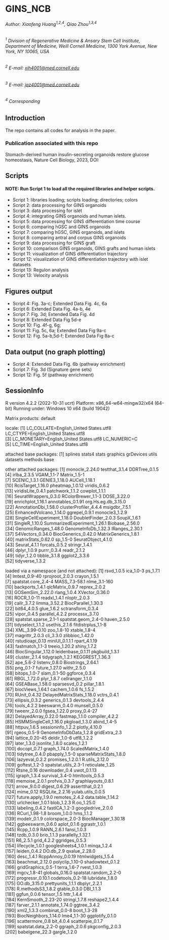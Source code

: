 # GINS_NCB

###### Author: Xiaofeng Huang<sup>1,2,4</sup>, Qiao Zhou<sup>1,3,4</sup>
###### <sup>1</sup> Division of Regenerative Medicine & Ansary Stem Cell Institute, Department of Medicine, Weill Cornell Medicine, 1300 York Avenue, New York, NY 10065, USA 
###### <sup>2</sup> E-mail: xih4001@med.cornell.edu
###### <sup>3</sup> E-mail: jqz4001@med.cornell.edu 
###### <sup>4</sup> Corresponding

## Introduction
The repo contains all codes for analysis in the paper.

### Publication associated with this repo
Stomach-derived human insulin-secreting organoids restore glucose homeostasis, Nature Cell Biology, 2023, DOI:

## Scripts
#### NOTE: Run Script 1 to load all the required libraries and helper scripts.
* Script 1: libraries loading; scripts loading; directories; colors
* Script 2: data processing for GINS organoids
* Script 3: data processing for islet
* Script 4: integrating GINS organoids and human islets.
* Script 5: data processing for GINS differentiation time course
* Script 6: comparing hGSC and GINS organoids
* Script 7: comparing hGSC, GINS organoids, and islets
* Script 8: comparing antral and corpus GINS organoids
* Script 9: data processing for GINS graft
* Script 10: comparison GINS organoids, GINS grafts and human islets
* Script 11: visualization of GINS differentiation trajectory
* Script 12: visualization of GINS differentiation trajectory with islet datasets
* Script 13: Regulon analysis
* Script 13: Velocity analysis

## Figures output
* Script 4: Fig. 3a-c; Extended Data Fig. 4c, 6a
* Script 6: Extended Data Fig. 4a-b, 4e 
* Script 7: Fig. 3d; Extended Data Fig. 4d
* Script 8: Extended Data Fig 5d-e
* Script 10: Fig. 4f-g, 6g; 
* Script 11: Fig. 5c, 6a; Extended Data Fig 9a-c
* Script 12: Fig. 5a-b,5d-f; Extended Data Fig 8a-c

## Data output (no graph plotting)
* Script 4: Extended Data Fig. 6b (pathway enrichment)
* Script 7: Fig. 3d (Signature gene sets)
* Script 12: Fig. 5f (pathway enrichment)

## SessionInfo 
R version 4.2.2 (2022-10-31 ucrt)
Platform: x86_64-w64-mingw32/x64 (64-bit)
Running under: Windows 10 x64 (build 19042)

Matrix products: default

locale:
[1] LC_COLLATE=English_United States.utf8  LC_CTYPE=English_United States.utf8   
[3] LC_MONETARY=English_United States.utf8 LC_NUMERIC=C                          
[5] LC_TIME=English_United States.utf8    

attached base packages:
[1] splines   stats4    stats     graphics  grDevices utils     datasets  methods   base     

other attached packages:
 [1] monocle_2.24.0              testthat_3.1.4              DDRTree_0.1.5              
 [4] irlba_2.3.5                 VGAM_1.1-7                  Matrix_1.5-1               
 [7] SCENIC_1.3.1                GENIE3_1.18.0               AUCell_1.18.1              
[10] RcisTarget_1.16.0           pheatmap_1.0.12             viridis_0.6.2              
[13] viridisLite_0.4.1           patchwork_1.1.2             cowplot_1.1.1              
[16] SeuratWrappers_0.3.0        RColorBrewer_1.1-3          DOSE_3.22.0                
[19] enrichplot_1.16.1           annotables_0.1.91           org.Hs.eg.db_3.15.0        
[22] AnnotationDbi_1.58.0        clusterProfiler_4.4.4       msigdbr_7.5.1              
[25] EnhancedVolcano_1.14.0      ggrepel_0.9.1               monocle3_1.2.9             
[28] SingleCellExperiment_1.18.0 DoubletFinder_2.0.3         SoupX_1.6.1                
[31] SingleR_1.10.0              SummarizedExperiment_1.26.1 Biobase_2.56.0             
[34] GenomicRanges_1.48.0        GenomeInfoDb_1.32.3         IRanges_2.30.1             
[37] S4Vectors_0.34.0            BiocGenerics_0.42.0         MatrixGenerics_1.8.1       
[40] matrixStats_0.62.0          sp_1.5-0                    SeuratObject_4.1.0         
[43] Seurat_4.1.1                forcats_0.5.2               stringr_1.4.1              
[46] dplyr_1.0.9                 purrr_0.3.4                 readr_2.1.2                
[49] tidyr_1.2.0                 tibble_3.1.8                ggplot2_3.3.6              
[52] tidyverse_1.3.2            

loaded via a namespace (and not attached):
  [1] rsvd_1.0.5                ica_1.0-3                 ps_1.7.1                 
  [4] lmtest_0.9-40             rprojroot_2.0.3           crayon_1.5.1             
  [7] spatstat.core_2.4-4       MASS_7.3-58.1             nlme_3.1-160             
 [10] backports_1.4.1           qlcMatrix_0.9.7           reprex_2.0.2             
 [13] GOSemSim_2.22.0           rlang_1.0.4               XVector_0.36.0           
 [16] ROCR_1.0-11               readxl_1.4.1              nloptr_2.0.3             
 [19] callr_3.7.2               limma_3.52.2              BiocParallel_1.30.3      
 [22] bit64_4.0.5               glue_1.6.2                sctransform_0.3.4        
 [25] vipor_0.4.5               parallel_4.2.2            processx_3.7.0           
 [28] spatstat.sparse_2.1-1     spatstat.geom_2.4-0       haven_2.5.0              
 [31] tidyselect_1.1.2          usethis_2.1.6             fitdistrplus_1.1-8       
 [34] XML_3.99-0.10             zoo_1.8-10                xtable_1.8-4             
 [37] magrittr_2.0.3            cli_3.3.0                 zlibbioc_1.42.0          
 [40] rstudioapi_0.13           miniUI_0.1.1.1            rpart_4.1.19             
 [43] fastmatch_1.1-3           treeio_1.20.2             shiny_1.7.2              
 [46] BiocSingular_1.12.0       leidenbase_0.1.11         pkgbuild_1.3.1           
 [49] cluster_2.1.4             tidygraph_1.2.1           KEGGREST_1.36.3          
 [52] ape_5.6-2                 listenv_0.8.0             Biostrings_2.64.1        
 [55] png_0.1-7                 future_1.27.0             withr_2.5.0              
 [58] bitops_1.0-7              slam_0.1-50               ggforce_0.3.4            
 [61] RBGL_1.72.0               plyr_1.8.7                cellranger_1.1.0         
 [64] GSEABase_1.58.0           sparsesvd_0.2             pillar_1.8.1             
 [67] biocViews_1.64.1          cachem_1.0.6              fs_1.5.2                 
 [70] RUnit_0.4.32              DelayedMatrixStats_1.18.0 vctrs_0.4.1              
 [73] ellipsis_0.3.2            generics_0.1.3            devtools_2.4.4           
 [76] tools_4.2.2               beeswarm_0.4.0            munsell_0.5.0            
 [79] tweenr_2.0.0              fgsea_1.22.0              proxy_0.4-27             
 [82] DelayedArray_0.22.0       fastmap_1.1.0             compiler_4.2.2           
 [85] HSMMSingleCell_1.16.0     pkgload_1.3.0             abind_1.4-5              
 [88] httpuv_1.6.5              sessioninfo_1.2.2         plotly_4.10.0            
 [91] rgeos_0.5-9               GenomeInfoDbData_1.2.8    gridExtra_2.3            
 [94] lattice_0.20-45           deldir_1.0-6              utf8_1.2.2               
 [97] later_1.3.0               jsonlite_1.8.0            scales_1.2.1             
[100] docopt_0.7.1              graph_1.74.0              ScaledMatrix_1.4.0       
[103] tidytree_0.4.0            pbapply_1.5-0             sparseMatrixStats_1.8.0  
[106] lazyeval_0.2.2            promises_1.2.0.1          R.utils_2.12.0           
[109] goftest_1.2-3             spatstat.utils_2.3-1      reticulate_1.25          
[112] Rtsne_0.16                downloader_0.4            uwot_0.1.13              
[115] igraph_1.3.4              survival_3.4-0            htmltools_0.5.3          
[118] memoise_2.0.1             profvis_0.3.7             graphlayouts_0.8.1       
[121] arrow_9.0.0               digest_0.6.29             assertthat_0.2.1         
[124] mime_0.12                 RSQLite_2.2.16            yulab.utils_0.0.5        
[127] future.apply_1.9.0        remotes_2.4.2             data.table_1.14.2        
[130] urlchecker_1.0.1          blob_1.2.3                R.oo_1.25.0              
[133] labeling_0.4.2            fastICA_1.2-3             googledrive_2.0.0        
[136] RCurl_1.98-1.8            broom_1.0.0               hms_1.1.2                
[139] modelr_0.1.9              colorspace_2.0-3          BiocManager_1.30.18      
[142] ggbeeswarm_0.6.0          aplot_0.1.6               ggrastr_1.0.1            
[145] Rcpp_1.0.9                RANN_2.6.1                fansi_1.0.3              
[148] tzdb_0.3.0                brio_1.1.3                parallelly_1.32.1        
[151] R6_2.5.1                  grid_4.2.2                ggridges_0.5.3           
[154] lifecycle_1.0.1           googlesheets4_1.0.1       minqa_1.2.4              
[157] leiden_0.4.2              DO.db_2.9                 qvalue_2.28.0            
[160] desc_1.4.1                RcppAnnoy_0.0.19          htmlwidgets_1.5.4        
[163] beachmat_2.12.0           polyclip_1.10-0           shadowtext_0.1.2         
[166] gridGraphics_0.5-1        terra_1.6-7               rvest_1.0.3              
[169] mgcv_1.8-41               globals_0.16.0            spatstat.random_2.2-0    
[172] progressr_0.10.1          codetools_0.2-18          lubridate_1.8.0          
[175] GO.db_3.15.0              prettyunits_1.1.1         dbplyr_2.2.1             
[178] R.methodsS3_1.8.2         gtable_0.3.0              DBI_1.1.3                
[181] ggfun_0.0.6               tensor_1.5                httr_1.4.4               
[184] KernSmooth_2.23-20        stringi_1.7.8             reshape2_1.4.4           
[187] farver_2.1.1              annotate_1.74.0           ggtree_3.4.2             
[190] xml2_1.3.3                combinat_0.0-8            boot_1.3-28              
[193] BiocNeighbors_1.14.0      lme4_1.1-30               ggplotify_0.1.0          
[196] scattermore_0.8           bit_4.0.4                 scatterpie_0.1.7         
[199] spatstat.data_2.2-0       ggraph_2.0.6              pkgconfig_2.0.3          
[202] babelgene_22.3            gargle_1.2.0      
